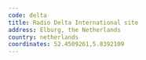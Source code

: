 ```yaml
---
code: delta
title: Radio Delta International site
address: Elburg, the Netherlands
country: netherlands
coordinates: 52.4509261,5.8392109
---
```

